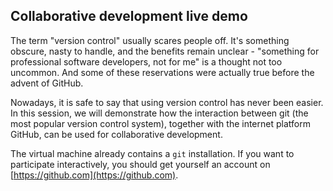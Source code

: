 ## Collaborative development live demo

The term "version control" usually scares people off. It's something obscure, nasty to handle, and the benefits remain unclear - "something for professional software developers, not for me" is a thought not too uncommon. And some of these reservations were actually true before the advent of GitHub.

Nowadays, it is safe to say that using version control has never been easier. In this session, we will demonstrate how the interaction between git (the most popular version control system), together with the internet platform GitHub, can be used for collaborative development.

The virtual machine already contains a `git` installation. If you want to participate interactively, you should get yourself an account on [https://github.com](https://github.com).
